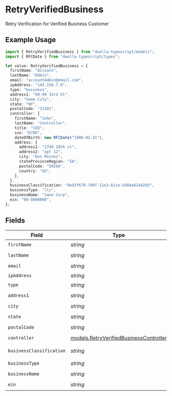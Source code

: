 # RetryVerifiedBusiness

Retry Verification for Verified Business Customer

## Example Usage

```typescript
import { RetryVerifiedBusiness } from "dwolla-typescript/models";
import { RFCDate } from "dwolla-typescript/types";

let value: RetryVerifiedBusiness = {
  firstName: "Account",
  lastName: "Admin",
  email: "accountAdmin@email.com",
  ipAddress: "143.156.7.8",
  type: "business",
  address1: "99-99 33rd St",
  city: "Some City",
  state: "NY",
  postalCode: "11101",
  controller: {
    firstName: "John",
    lastName: "Controller",
    title: "CEO",
    ssn: "6789",
    dateOfBirth: new RFCDate("1980-01-31"),
    address: {
      address1: "1749 18th st",
      address2: "apt 12",
      city: "Des Moines",
      stateProvinceRegion: "IA",
      postalCode: "50266",
      country: "US",
    },
  },
  businessClassification: "9ed3f670-7d6f-11e3-b1ce-5404a6144203",
  businessType: "llc",
  businessName: "Jane Corp",
  ein: "00-0000000",
};
```

## Fields

| Field                                                                                  | Type                                                                                   | Required                                                                               | Description                                                                            | Example                                                                                |
| -------------------------------------------------------------------------------------- | -------------------------------------------------------------------------------------- | -------------------------------------------------------------------------------------- | -------------------------------------------------------------------------------------- | -------------------------------------------------------------------------------------- |
| `firstName`                                                                            | *string*                                                                               | :heavy_check_mark:                                                                     | N/A                                                                                    | Account                                                                                |
| `lastName`                                                                             | *string*                                                                               | :heavy_check_mark:                                                                     | N/A                                                                                    | Admin                                                                                  |
| `email`                                                                                | *string*                                                                               | :heavy_check_mark:                                                                     | N/A                                                                                    | accountAdmin@email.com                                                                 |
| `ipAddress`                                                                            | *string*                                                                               | :heavy_minus_sign:                                                                     | N/A                                                                                    | 143.156.7.8                                                                            |
| `type`                                                                                 | *string*                                                                               | :heavy_check_mark:                                                                     | N/A                                                                                    | business                                                                               |
| `address1`                                                                             | *string*                                                                               | :heavy_check_mark:                                                                     | N/A                                                                                    | 99-99 33rd St                                                                          |
| `city`                                                                                 | *string*                                                                               | :heavy_check_mark:                                                                     | N/A                                                                                    | Some City                                                                              |
| `state`                                                                                | *string*                                                                               | :heavy_check_mark:                                                                     | N/A                                                                                    | NY                                                                                     |
| `postalCode`                                                                           | *string*                                                                               | :heavy_check_mark:                                                                     | N/A                                                                                    | 11101                                                                                  |
| `controller`                                                                           | [models.RetryVerifiedBusinessController](../models/retryverifiedbusinesscontroller.md) | :heavy_check_mark:                                                                     | N/A                                                                                    |                                                                                        |
| `businessClassification`                                                               | *string*                                                                               | :heavy_check_mark:                                                                     | N/A                                                                                    | 9ed3f670-7d6f-11e3-b1ce-5404a6144203                                                   |
| `businessType`                                                                         | *string*                                                                               | :heavy_check_mark:                                                                     | N/A                                                                                    | llc                                                                                    |
| `businessName`                                                                         | *string*                                                                               | :heavy_check_mark:                                                                     | N/A                                                                                    | Jane Corp                                                                              |
| `ein`                                                                                  | *string*                                                                               | :heavy_check_mark:                                                                     | N/A                                                                                    | 00-0000000                                                                             |